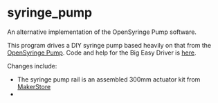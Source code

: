 # syringe_pump
An alternative implementation of the OpenSyringe Pump software.

This program drives a DIY syringe pump based heavily on that from the [OpenSyringe Pump][1].
Code and help for the Big Easy Driver is [here][2].

Changes include:

 - The syringe pump rail is an assembled 300mm actuator kit from [MakerStore][3]
 - 


[1]: https://hackaday.io/project/1838-open-syringe-pump
[2]: https://www.sparkfun.com/products/12859
[3]: http://www.makerstore.com.au/product/300mm-actuator-kit/

